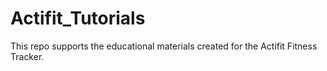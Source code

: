 # Actifit_Tutorials
This repo supports the educational materials created for the Actifit Fitness Tracker.
